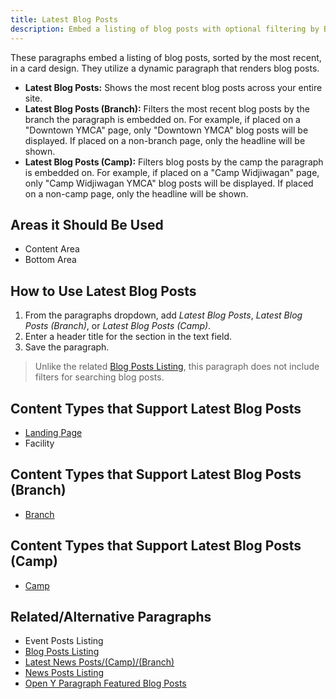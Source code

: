 ```yaml
---
title: Latest Blog Posts
description: Embed a listing of blog posts with optional filtering by Branch or Camp.
---
```


These paragraphs embed a listing of blog posts, sorted by the most recent, in a card design. They utilize a dynamic paragraph that renders blog posts.

*   **Latest Blog Posts:** Shows the most recent blog posts across your entire site.
*   **Latest Blog Posts (Branch):** Filters the most recent blog posts by the branch the paragraph is embedded on. For example, if placed on a "Downtown YMCA" page, only "Downtown YMCA" blog posts will be displayed. If placed on a non-branch page, only the headline will be shown.
*   **Latest Blog Posts (Camp):** Filters blog posts by the camp the paragraph is embedded on. For example, if placed on a "Camp Widjiwagan" page, only "Camp Widjiwagan YMCA" blog posts will be displayed. If placed on a non-camp page, only the headline will be shown.

## Areas it Should Be Used

*   Content Area
*   Bottom Area

## How to Use Latest Blog Posts

1.  From the paragraphs dropdown, add *Latest Blog Posts*, *Latest Blog Posts (Branch)*, or *Latest Blog Posts (Camp)*.
2.  Enter a header title for the section in the text field.
3.  Save the paragraph.

> Unlike the related [Blog Posts Listing](../blog-posts-listing), this paragraph does not include filters for searching blog posts.

## Content Types that Support Latest Blog Posts

*   [Landing Page](../../content-types/landing-page)
*   Facility

## Content Types that Support Latest Blog Posts (Branch)

*   [Branch](../../content-types/branch)

## Content Types that Support Latest Blog Posts (Camp)

*   [Camp](../../content-types/camp)

## Related/Alternative Paragraphs

*   Event Posts Listing
*   [Blog Posts Listing](../blog-posts-listing)
*   [Latest News Posts/(Camp)/(Branch)](../latest-news-posts)
*   [News Posts Listing](../news-posts-listing)
*   [Open Y Paragraph Featured Blog Posts](openy_prgf_featured_blogs)
